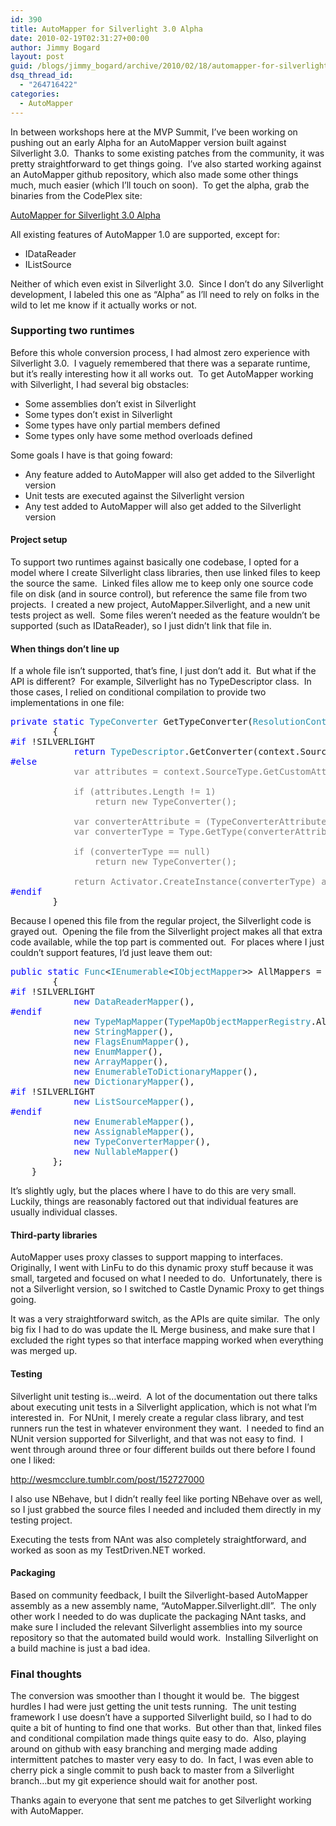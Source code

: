 ```yaml
---
id: 390
title: AutoMapper for Silverlight 3.0 Alpha
date: 2010-02-19T02:31:27+00:00
author: Jimmy Bogard
layout: post
guid: /blogs/jimmy_bogard/archive/2010/02/18/automapper-for-silverlight-3-0-alpha.aspx
dsq_thread_id:
  - "264716422"
categories:
  - AutoMapper
---
```

In between workshops here at the MVP Summit, I’ve been working on pushing out an early Alpha for an AutoMapper version built against Silverlight 3.0.&#160; Thanks to some existing patches from the community, it was pretty straightforward to get things going.&#160; I’ve also started working against an AutoMapper github repository, which also made some other things much, much easier (which I’ll touch on soon).&#160; To get the alpha, grab the binaries from the CodePlex site:

[AutoMapper for Silverlight 3.0 Alpha](http://automapper.codeplex.com/releases/view/40707)

All existing features of AutoMapper 1.0 are supported, except for:

  * IDataReader
  * IListSource

Neither of which even exist in Silverlight 3.0.&#160; Since I don’t do any Silverlight development, I labeled this one as “Alpha” as I’ll need to rely on folks in the wild to let me know if it actually works or not.

### Supporting two runtimes

Before this whole conversion process, I had almost zero experience with Silverlight 3.0.&#160; I vaguely remembered that there was a separate runtime, but it’s really interesting how it all works out.&#160; To get AutoMapper working with Silverlight, I had several big obstacles:

  * Some assemblies don’t exist in Silverlight
  * Some types don’t exist in Silverlight
  * Some types have only partial members defined
  * Some types only have some method overloads defined

Some goals I have is that going foward:

  * Any feature added to AutoMapper will also get added to the Silverlight version
  * Unit tests are executed against the Silverlight version
  * Any test added to AutoMapper will also get added to the Silverlight version

#### Project setup

To support two runtimes against basically one codebase, I opted for a model where I create Silverlight class libraries, then use linked files to keep the source the same.&#160; Linked files allow me to keep only one source code file on disk (and in source control), but reference the same file from two projects.&#160; I created a new project, AutoMapper.Silverlight, and a new unit tests project as well.&#160; Some files weren’t needed as the feature wouldn’t be supported (such as IDataReader), so I just didn’t link that file in.

#### When things don’t line up

If a whole file isn’t supported, that’s fine, I just don’t add it.&#160; But what if the API is different?&#160; For example, Silverlight has no TypeDescriptor class.&#160; In those cases, I relied on conditional compilation to provide two implementations in one file:

<pre><span style="color: blue">private static </span><span style="color: #2b91af">TypeConverter </span>GetTypeConverter(<span style="color: #2b91af">ResolutionContext </span>context)
        {
<span style="color: blue">#if </span>!SILVERLIGHT
            <span style="color: blue">return </span><span style="color: #2b91af">TypeDescriptor</span>.GetConverter(context.SourceType);
<span style="color: blue">#else
            </span><span style="color: gray">var attributes = context.SourceType.GetCustomAttributes(typeof(TypeConverterAttribute), false);

            if (attributes.Length != 1)
                return new TypeConverter();

            var converterAttribute = (TypeConverterAttribute)attributes[0];
            var converterType = Type.GetType(converterAttribute.ConverterTypeName);

            if (converterType == null)
                return new TypeConverter();

            return Activator.CreateInstance(converterType) as TypeConverter;
</span><span style="color: blue">#endif
        </span>}</pre>

[](http://11011.net/software/vspaste)

Because I opened this file from the regular project, the Silverlight code is grayed out.&#160; Opening the file from the Silverlight project makes all that extra code available, while the top part is commented out.&#160; For places where I just couldn’t support features, I’d just leave them out:

<pre><span style="color: blue">public static </span><span style="color: #2b91af">Func</span>&lt;<span style="color: #2b91af">IEnumerable</span>&lt;<span style="color: #2b91af">IObjectMapper</span>&gt;&gt; AllMappers = () =&gt; <span style="color: blue">new </span><span style="color: #2b91af">IObjectMapper</span>[]
        {
<span style="color: blue">#if </span>!SILVERLIGHT
            <span style="color: blue">new </span><span style="color: #2b91af">DataReaderMapper</span>(),
<span style="color: blue">#endif
            new </span><span style="color: #2b91af">TypeMapMapper</span>(<span style="color: #2b91af">TypeMapObjectMapperRegistry</span>.AllMappers()),
            <span style="color: blue">new </span><span style="color: #2b91af">StringMapper</span>(),
            <span style="color: blue">new </span><span style="color: #2b91af">FlagsEnumMapper</span>(),
            <span style="color: blue">new </span><span style="color: #2b91af">EnumMapper</span>(),
            <span style="color: blue">new </span><span style="color: #2b91af">ArrayMapper</span>(),
            <span style="color: blue">new </span><span style="color: #2b91af">EnumerableToDictionaryMapper</span>(),
            <span style="color: blue">new </span><span style="color: #2b91af">DictionaryMapper</span>(),
<span style="color: blue">#if </span>!SILVERLIGHT
            <span style="color: blue">new </span><span style="color: #2b91af">ListSourceMapper</span>(),
<span style="color: blue">#endif
            new </span><span style="color: #2b91af">EnumerableMapper</span>(),
            <span style="color: blue">new </span><span style="color: #2b91af">AssignableMapper</span>(),
            <span style="color: blue">new </span><span style="color: #2b91af">TypeConverterMapper</span>(),
            <span style="color: blue">new </span><span style="color: #2b91af">NullableMapper</span>()
        };
    }</pre>

[](http://11011.net/software/vspaste)

It’s slightly ugly, but the places where I have to do this are very small.&#160; Luckily, things are reasonably factored out that individual features are usually individual classes.

#### Third-party libraries

AutoMapper uses proxy classes to support mapping to interfaces.&#160; Originally, I went with LinFu to do this dynamic proxy stuff because it was small, targeted and focused on what I needed to do.&#160; Unfortunately, there is not a Silverlight version, so I switched to Castle Dynamic Proxy to get things going.

It was a very straightforward switch, as the APIs are quite similar.&#160; The only big fix I had to do was update the IL Merge business, and make sure that I excluded the right types so that interface mapping worked when everything was merged up.

#### Testing

Silverlight unit testing is…weird.&#160; A lot of the documentation out there talks about executing unit tests in a Silverlight application, which is not what I’m interested in.&#160; For NUnit, I merely create a regular class library, and test runners run the test in whatever environment they want.&#160; I needed to find an NUnit version supported for Silverlight, and that was not easy to find.&#160; I went through around three or four different builds out there before I found one I liked:

<http://wesmcclure.tumblr.com/post/152727000>

I also use NBehave, but I didn’t really feel like porting NBehave over as well, so I just grabbed the source files I needed and included them directly in my testing project.

Executing the tests from NAnt was also completely straightforward, and worked as soon as my TestDriven.NET worked.

#### Packaging

Based on community feedback, I built the Silverlight-based AutoMapper assembly as a new assembly name, “AutoMapper.Silverlight.dll”.&#160; The only other work I needed to do was duplicate the packaging NAnt tasks, and make sure I included the relevant Silverlight assemblies into my source repository so that the automated build would work.&#160; Installing Silverlight on a build machine is just a bad idea.

### Final thoughts

The conversion was smoother than I thought it would be.&#160; The biggest hurdles I had were just getting the unit tests running.&#160; The unit testing framework I use doesn’t have a supported Silverlight build, so I had to do quite a bit of hunting to find one that works.&#160; But other than that, linked files and conditional compilation made things quite easy to do.&#160; Also, playing around on github with easy branching and merging made adding intermittent patches to master very easy to do.&#160; In fact, I was even able to cherry pick a single commit to push back to master from a Silverlight branch…but my git experience should wait for another post.

Thanks again to everyone that sent me patches to get Silverlight working with AutoMapper.